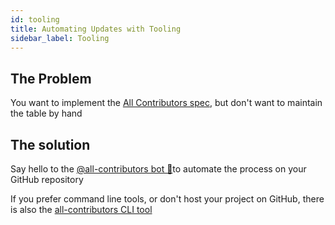 ```yaml
---
id: tooling
title: Automating Updates with Tooling
sidebar_label: Tooling
---
```


## The Problem
You want to implement the [All Contributors spec](/docs/specification), but don't want to maintain the table by hand

## The solution
Say hello to the [@all-contributors bot 🤖](/docs/bot/overview)to automate the process on your GitHub repository

If you prefer command line tools, or don't host your project on GitHub, there is also the [all-contributors CLI tool](/docs/cli/overview)
